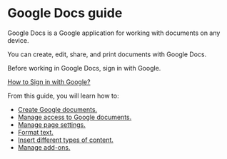 # Google Docs guide

Google Docs is a Google application for working with documents on any device. 

You can create, edit, share, and print documents with Google Docs. 

Before working in Google Docs, sign in with Google. 

[How to Sign in with Google?](https://support.google.com/accounts/answer/12849458?hl=en)

From this guide, you will learn how to:

- [Create Google documents.](functions-of-google-docs/create-google-documents.md) 
- [Manage access to Google documents.](functions-of-google-docs/manage-access-to-google-documents.md)
- [Manage page settings.](functions-of-google-docs/manage-page-settings.md)
- [Format text.](functions-of-google-docs/format-text.md)
- [Insert different types of content.](functions-of-google-docs/insert-different-types-of-content.md)
- [Manage add-ons.](functions-of-google-docs/manage-add-ons.md)
